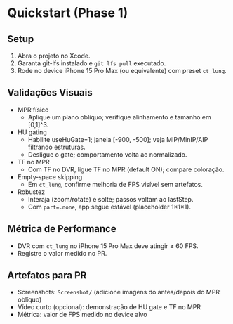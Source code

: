 # Quickstart (Phase 1)

## Setup
1. Abra o projeto no Xcode.
2. Garanta git-lfs instalado e `git lfs pull` executado.
3. Rode no device iPhone 15 Pro Max (ou equivalente) com preset `ct_lung`.

## Validações Visuais
- MPR físico
  - Aplique um plano oblíquo; verifique alinhamento e tamanho em [0,1]^3.
- HU gating
  - Habilite useHuGate=1; janela [-900, -500]; veja MIP/MinIP/AIP filtrando estruturas.
  - Desligue o gate; comportamento volta ao normalizado.
- TF no MPR
  - Com TF no DVR, ligue TF no MPR (default ON); compare coloração.
- Empty‑space skipping
  - Em `ct_lung`, confirme melhoria de FPS visível sem artefatos.
- Robustez
  - Interaja (zoom/rotate) e solte; passos voltam ao lastStep.
  - Com `part=.none`, app segue estável (placeholder 1×1×1).

## Métrica de Performance
- DVR com `ct_lung` no iPhone 15 Pro Max deve atingir ≥ 60 FPS.
- Registre o valor medido no PR.

## Artefatos para PR
- Screenshots: `Screenshot/` (adicione imagens do antes/depois do MPR oblíquo)
- Vídeo curto (opcional): demonstração de HU gate e TF no MPR
- Métrica: valor de FPS medido no device alvo
